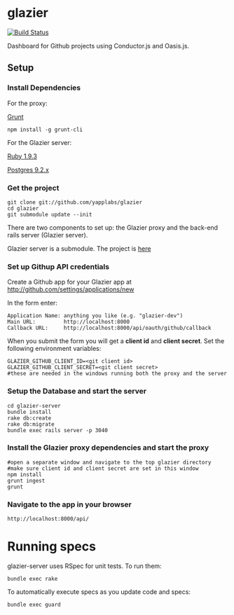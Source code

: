 glazier
==============
[![Build Status](https://travis-ci.org/yapplabs/glazier.png?branch=master)](https://travis-ci.org/yapplabs/glazier)

Dashboard for Github projects using Conductor.js and Oasis.js.


## Setup

### Install Dependencies

For the proxy:

[Grunt](http://gruntjs.com/)

    npm install -g grunt-cli

For the Glazier server:

[Ruby 1.9.3](http://www.ruby-lang.org/en/downloads/)

[Postgres 9.2.x](http://postgresapp.com/)

### Get the project

    git clone git://github.com/yapplabs/glazier
    cd glazier
    git submodule update --init

There are two components to set up:  the Glazier proxy and the back-end rails server (Glazier server).

Glazier server is a submodule.  The project is [here](https://github.com/yapplabs/glazier-server)

### Set up Githup API credentials

Create a Github app for your Glazier app at http://github.com/settings/applications/new

In the form enter:

    Application Name: anything you like (e.g. "glazier-dev")
    Main URL:         http://localhost:8000
    Callback URL:     http://localhost:8000/api/oauth/github/callback

When you submit the form you will get a **client id** and **client secret**. Set the following environment variables:

    GLAZIER_GITHUB_CLIENT_ID=<git client id>
    GLAZIER_GITHUB_CLIENT_SECRET=<git client secret>
    #these are needed in the windows running both the proxy and the server


### Setup the Database and start the server

    cd glazier-server
    bundle install
    rake db:create
    rake db:migrate
    bundle exec rails server -p 3040

### Install the Glazier proxy dependencies and start the proxy

    #open a separate window and navigate to the top glazier directory
    #make sure client id and client secret are set in this window
    npm install
    grunt ingest
    grunt

### Navigate to the app in your browser

    http://localhost:8000/api/

# Running specs

glazier-server uses RSpec for unit tests. To run them:

    bundle exec rake

To automatically execute specs as you update code and specs:

    bundle exec guard
